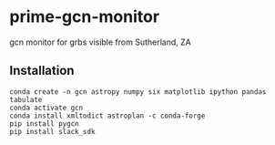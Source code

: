# prime-gcn-monitor
gcn monitor for grbs visible from Sutherland, ZA

## Installation

```
conda create -n gcn astropy numpy six matplotlib ipython pandas tabulate
conda activate gcn
conda install xmltodict astroplan -c conda-forge
pip install pygcn
pip install slack_sdk
```
